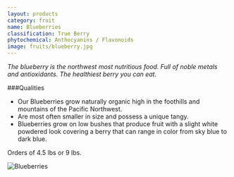 ```yaml
---
layout: products
category: fruit
name: Blueberries
classification: True Berry
phytochemical: Anthocyanins / Flavonoids
image: fruits/blueberry.jpg
---
```


*The blueberry is the northwest most nutritious food. Full of noble metals and antioxidants. The healthiest berry you can eat.*

###Qualities 
 
- Our Blueberries grow naturally organic high in the foothills and mountains of the Pacific Northwest. 
- Are most often smaller in size and possess a unique tangy. 
- Blueberries grow on low bushes that produce fruit with a slight white powdered look covering a berry that can range in color from sky blue to dark blue. 

Orders of 4.5 lbs  or 9 lbs. 

![Blueberries](http://upload.wikimedia.org/wikipedia/commons/8/88/PattsBlueberries.jpg)
